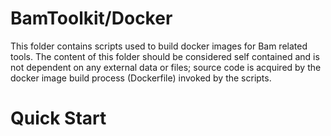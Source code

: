 # BamToolkit/Docker

This folder contains scripts used to build docker images for Bam related tools.  The content of this folder should be
considered self contained and is not dependent on any external data or files; source code is acquired by the docker
image build process (Dockerfile) invoked by the scripts.

# Quick Start
